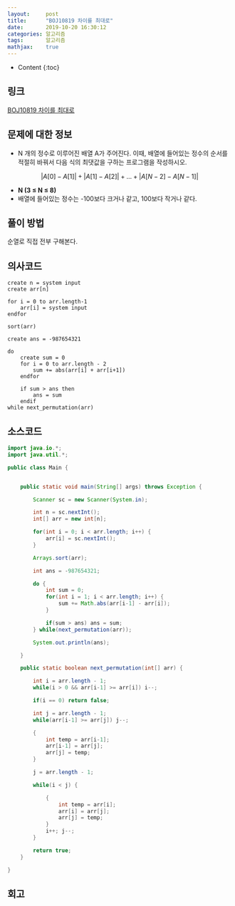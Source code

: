 ```yaml
---
layout:     post
title:      "BOJ10819 차이를 최대로"
date:       2019-10-20 16:30:12
categories: 알고리즘
tags:       알고리즘
mathjax:    true
---
```


* Content
{:toc}

## 링크

[BOJ10819 차이를 최대로](https://www.acmicpc.net/problem/10819)



## 문제에 대한 정보

- N 개의 정수로 이루어진 배열 A가 주어진다. 이때, 배열에 들어있는 정수의 순서를 적절히 바꿔서 다음 식의 최댓값을 구하는 프로그램을 작성하시오.

$$
|A[0] - A[1]| + |A[1] - A[2]| + ... + |A[N-2] - A[N-1]|
$$

- __N (3 ≤ N ≤ 8)__
- 배열에 들어있는 정수는 -100보다 크거나 같고, 100보다 작거나 같다.

## 풀이 방법

순열로 직접 전부 구해본다.

## 의사코드

```text
create n = system input
create arr[n]

for i = 0 to arr.length-1
	arr[i] = system input
endfor

sort(arr)

create ans = -987654321

do
	create sum = 0
	for i = 0 to arr.length - 2
		sum += abs(arr[i] + arr[i+1])
	endfor

	if sum > ans then
		ans = sum
	endif
while next_permutation(arr)
```

## 소스코드

```java
import java.io.*;
import java.util.*;

public class Main {


	public static void main(String[] args) throws Exception {

		Scanner sc = new Scanner(System.in);

		int n = sc.nextInt();
		int[] arr = new int[n];

		for(int i = 0; i < arr.length; i++) {
			arr[i] = sc.nextInt();
		}

		Arrays.sort(arr);

		int ans = -987654321;

		do {
			int sum = 0;
			for(int i = 1; i < arr.length; i++) {
				sum += Math.abs(arr[i-1] - arr[i]);
			}

			if(sum > ans) ans = sum;
		} while(next_permutation(arr));

		System.out.println(ans);

	}

	public static boolean next_permutation(int[] arr) {

		int i = arr.length - 1;
		while(i > 0 && arr[i-1] >= arr[i]) i--;

		if(i == 0) return false;

		int j = arr.length - 1;
		while(arr[i-1] >= arr[j]) j--;

		{
			int temp = arr[i-1];
			arr[i-1] = arr[j];
			arr[j] = temp;
		}

		j = arr.length - 1;

		while(i < j) {

			{
				int temp = arr[i];
				arr[i] = arr[j];
				arr[j] = temp;
			}
			i++; j--;
		}

		return true;
	}

}
```

## 회고
